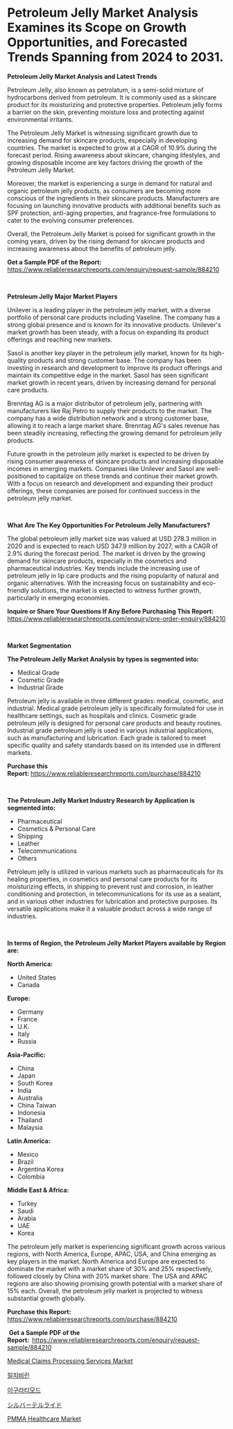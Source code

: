 <p><h1>Petroleum Jelly Market Analysis Examines its Scope on Growth Opportunities, and Forecasted Trends Spanning from 2024 to 2031.</h1></p><p><strong>Petroleum Jelly Market Analysis and Latest Trends</strong></p>
<p><p>Petroleum Jelly, also known as petrolatum, is a semi-solid mixture of hydrocarbons derived from petroleum. It is commonly used as a skincare product for its moisturizing and protective properties. Petroleum jelly forms a barrier on the skin, preventing moisture loss and protecting against environmental irritants.</p><p>The Petroleum Jelly Market is witnessing significant growth due to increasing demand for skincare products, especially in developing countries. The market is expected to grow at a CAGR of 10.9% during the forecast period. Rising awareness about skincare, changing lifestyles, and growing disposable income are key factors driving the growth of the Petroleum Jelly Market.</p><p>Moreover, the market is experiencing a surge in demand for natural and organic petroleum jelly products, as consumers are becoming more conscious of the ingredients in their skincare products. Manufacturers are focusing on launching innovative products with additional benefits such as SPF protection, anti-aging properties, and fragrance-free formulations to cater to the evolving consumer preferences.</p><p>Overall, the Petroleum Jelly Market is poised for significant growth in the coming years, driven by the rising demand for skincare products and increasing awareness about the benefits of petroleum jelly.</p></p>
<p><strong>Get a Sample PDF of the Report:&nbsp;</strong> <a href="https://www.reliableresearchreports.com/enquiry/request-sample/884210">https://www.reliableresearchreports.com/enquiry/request-sample/884210</a></p>
<p>&nbsp;</p>
<p><strong>Petroleum Jelly Major Market Players</strong></p>
<p><p>Unilever is a leading player in the petroleum jelly market, with a diverse portfolio of personal care products including Vaseline. The company has a strong global presence and is known for its innovative products. Unilever's market growth has been steady, with a focus on expanding its product offerings and reaching new markets.</p><p>Sasol is another key player in the petroleum jelly market, known for its high-quality products and strong customer base. The company has been investing in research and development to improve its product offerings and maintain its competitive edge in the market. Sasol has seen significant market growth in recent years, driven by increasing demand for personal care products.</p><p>Brenntag AG is a major distributor of petroleum jelly, partnering with manufacturers like Raj Petro to supply their products to the market. The company has a wide distribution network and a strong customer base, allowing it to reach a large market share. Brenntag AG's sales revenue has been steadily increasing, reflecting the growing demand for petroleum jelly products.</p><p>Future growth in the petroleum jelly market is expected to be driven by rising consumer awareness of skincare products and increasing disposable incomes in emerging markets. Companies like Unilever and Sasol are well-positioned to capitalize on these trends and continue their market growth. With a focus on research and development and expanding their product offerings, these companies are poised for continued success in the petroleum jelly market.</p></p>
<p>&nbsp;</p>
<p><strong>What Are The Key Opportunities For Petroleum Jelly Manufacturers?</strong></p>
<p><p>The global petroleum jelly market size was valued at USD 278.3 million in 2020 and is expected to reach USD 347.9 million by 2027, with a CAGR of 2.9% during the forecast period. The market is driven by the growing demand for skincare products, especially in the cosmetics and pharmaceutical industries. Key trends include the increasing use of petroleum jelly in lip care products and the rising popularity of natural and organic alternatives. With the increasing focus on sustainability and eco-friendly solutions, the market is expected to witness further growth, particularly in emerging economies.</p></p>
<p><strong>Inquire or Share Your Questions If Any Before Purchasing This Report:</strong> <a href="https://www.reliableresearchreports.com/enquiry/pre-order-enquiry/884210">https://www.reliableresearchreports.com/enquiry/pre-order-enquiry/884210</a></p>
<p>&nbsp;</p>
<p><strong>Market Segmentation</strong></p>
<p><strong>The Petroleum Jelly Market Analysis by types is segmented into:</strong></p>
<p><ul><li>Medical Grade</li><li>Cosmetic Grade</li><li>Industrial Grade</li></ul></p>
<p><p>Petroleum jelly is available in three different grades: medical, cosmetic, and industrial. Medical grade petroleum jelly is specifically formulated for use in healthcare settings, such as hospitals and clinics. Cosmetic grade petroleum jelly is designed for personal care products and beauty routines. Industrial grade petroleum jelly is used in various industrial applications, such as manufacturing and lubrication. Each grade is tailored to meet specific quality and safety standards based on its intended use in different markets.</p></p>
<p><strong>Purchase this Report:&nbsp;</strong><a href="https://www.reliableresearchreports.com/purchase/884210">https://www.reliableresearchreports.com/purchase/884210</a></p>
<p>&nbsp;</p>
<p><strong>The Petroleum Jelly Market Industry Research by Application is segmented into:</strong></p>
<p><ul><li>Pharmaceutical</li><li>Cosmetics & Personal Care</li><li>Shipping</li><li>Leather</li><li>Telecommunications</li><li>Others</li></ul></p>
<p><p>Petroleum jelly is utilized in various markets such as pharmaceuticals for its healing properties, in cosmetics and personal care products for its moisturizing effects, in shipping to prevent rust and corrosion, in leather conditioning and protection, in telecommunications for its use as a sealant, and in various other industries for lubrication and protective purposes. Its versatile applications make it a valuable product across a wide range of industries.</p></p>
<p>&nbsp;</p>
<p><strong>In terms of Region, the Petroleum Jelly Market Players available by Region are:</strong></p>
<p>
    <p> <strong> North America: </strong>
        <ul>
            <li>United States</li>
            <li>Canada</li>
        </ul>
        </p> 
    <p> <strong> Europe: </strong>
        <ul>
            <li>Germany</li>
            <li>France</li>
            <li>U.K.</li>
            <li>Italy</li>
            <li>Russia</li>
        </ul>
        </p> 
    <p> <strong> Asia-Pacific: </strong>
        <ul>
            <li>China</li>
            <li>Japan</li>
            <li>South Korea</li>
            <li>India</li>
            <li>Australia</li>
            <li>China Taiwan</li>
            <li>Indonesia</li>
            <li>Thailand</li>
            <li>Malaysia</li>
        </ul>
        </p> 
    <p> <strong> Latin America: </strong>
        <ul>
            <li>Mexico</li>
            <li>Brazil</li>
            <li>Argentina Korea</li>
            <li>Colombia</li>
        </ul>
        </p> 
    <p> <strong> Middle East & Africa: </strong>
        <ul>
            <li>Turkey</li>
            <li>Saudi</li>
            <li>Arabia</li>
            <li>UAE</li>
            <li>Korea</li>
        </ul>
    </p>
    </p>
<p><p>The petroleum jelly market is experiencing significant growth across various regions, with North America, Europe, APAC, USA, and China emerging as key players in the market. North America and Europe are expected to dominate the market with a market share of 30% and 25% respectively, followed closely by China with 20% market share. The USA and APAC regions are also showing promising growth potential with a market share of 15% each. Overall, the petroleum jelly market is projected to witness substantial growth globally.</p></p>
<p><strong>Purchase this Report: </strong><a href="https://www.reliableresearchreports.com/purchase/884210">https://www.reliableresearchreports.com/purchase/884210</a></p>
<p>&nbsp;<strong>Get a Sample PDF of the Report:&nbsp;&nbsp;</strong><a href="https://www.reliableresearchreports.com/enquiry/request-sample/884210">https://www.reliableresearchreports.com/enquiry/request-sample/884210</a></p>
<p><strong></strong></p>
<p><p><a href="https://github.com/jsmusil/Market-Research-Report-List-2/blob/main/medical-claims-processing-services-market.md">Medical Claims Processing Services Market</a></p><p><a href="https://medium.com/@jackiefauhey9089475/%EB%A6%B4%ED%94%BC%EB%B9%84%EB%A6%B0-%EC%8B%9C%EC%9E%A5-2031%EB%85%84%EA%B9%8C%EC%A7%80%EC%9D%98-%ED%8A%B8%EB%A0%8C%EB%93%9C-%EC%98%88%EC%83%81-%EB%B0%8F-%EA%B2%BD%EC%9F%81-%EB%B6%84%EC%84%9D-8d5c6c0f1502">릴피비린</a></p><p><a href="https://medium.com/@percyhagernes9778/%EC%9D%B4%EA%B5%AC%EB%9D%BC%ED%8B%B0%EB%AA%A8%EB%93%9C-%EC%8B%9C%EC%9E%A5-%EA%B7%9C%EB%AA%A8%EB%8A%94-%EA%B8%80%EB%A1%9C%EB%B2%8C-%EC%82%B0%EC%97%85%EC%97%90%EC%84%9C-%EC%B5%9C%EC%A0%81%EC%9D%98-%EB%A7%88%EC%BC%80%ED%8C%85-%EC%B1%84%EB%84%90%EC%9D%84-%EB%B3%B4%EC%97%AC%EC%A4%8D%EB%8B%88%EB%8B%A4-0da7b85b2852">이구라티모드</a></p><p><a href="https://medium.com/@camron674/%E9%8A%80%E3%83%86%E3%83%AB%E3%83%AA%E3%83%89%E5%B8%82%E5%A0%B4%E3%81%AE%E3%83%A1%E3%83%88%E3%83%AA%E3%82%AF%E3%82%B9%E3%81%AE%E8%A7%A3%E8%AA%AD-%E5%B8%82%E5%A0%B4%E3%82%B7%E3%82%A7%E3%82%A2-%E3%83%88%E3%83%AC%E3%83%B3%E3%83%89-%E6%88%90%E9%95%B7%E3%83%91%E3%82%BF%E3%83%BC%E3%83%B3-8d10ade68f5d">シルバーテルライド</a></p><p><a href="https://github.com/bmorecock/Market-Research-Report-List-2/blob/main/pmma-healthcare-market.md">PMMA Healthcare Market</a></p></p>